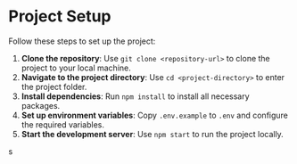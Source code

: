 # Project Setup

Follow these steps to set up the project:

1. **Clone the repository**: Use `git clone <repository-url>` to clone the project to your local machine.
2. **Navigate to the project directory**: Use `cd <project-directory>` to enter the project folder.
3. **Install dependencies**: Run `npm install` to install all necessary packages.
4. **Set up environment variables**: Copy `.env.example` to `.env` and configure the required variables.
5. **Start the development server**: Use `npm start` to run the project locally.




s
